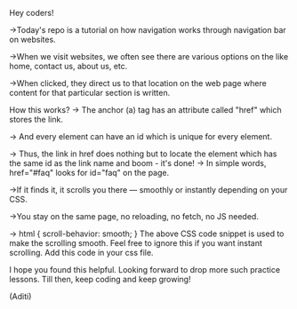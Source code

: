 Hey coders!

->Today's repo is a tutorial on how navigation works through navigation bar on websites.

->When we visit websites, we  often see there are various options on the like home, contact us, about us, etc. 

->When clicked, they direct us to that location on the web page where content for that particular section is written.

How this works?
-> The anchor (a) tag has an attribute called "href" which stores the link.

-> And every element can have an id which is unique for every element.

-> Thus, the link in href does nothing but to locate the element which has the same id as the link name and boom - it's done!
-> In simple words, href="#faq" looks for id="faq" on the page.

->If it finds it, it scrolls you there — smoothly or instantly depending on your CSS.

->You stay on the same page, no reloading, no fetch, no JS needed.

-> html {
  scroll-behavior: smooth;
}
The above CSS code snippet is used to make the scrolling smooth. Feel free to ignore this if you want instant scrolling.
Add this code in your css file.

I hope you found this helpful.
Looking forward to drop more such practice lessons.
Till then, keep coding and keep growing!

(Aditi)

